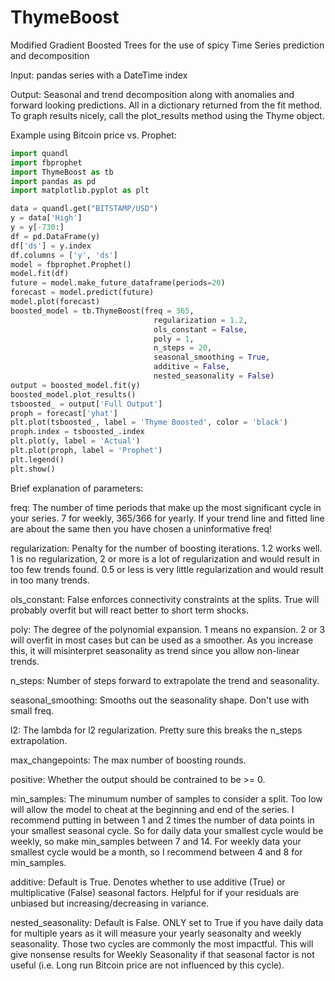 # ThymeBoost
Modified Gradient Boosted Trees for the use of spicy Time Series prediction and decomposition

Input: pandas series with a DateTime index

Output: Seasonal and trend decomposition along with anomalies and forward looking predictions.  All in a dictionary returned from the fit method.  To graph results nicely, call the plot_results method using the Thyme object.

Example using Bitcoin price vs. Prophet:
```python
import quandl
import fbprophet
import ThymeBoost as tb
import pandas as pd
import matplotlib.pyplot as plt

data = quandl.get("BITSTAMP/USD")
y = data['High']
y = y[-730:]
df = pd.DataFrame(y)
df['ds'] = y.index
df.columns = ['y', 'ds']
model = fbprophet.Prophet()
model.fit(df)
future = model.make_future_dataframe(periods=20)
forecast = model.predict(future)
model.plot(forecast)
boosted_model = tb.ThymeBoost(freq = 365,
                                regularization = 1.2, 
                                ols_constant = False, 
                                poly = 1, 
                                n_steps = 20,
                                seasonal_smoothing = True,
                                additive = False,
                                nested_seasonality = False)
output = boosted_model.fit(y)
boosted_model.plot_results()
tsboosted_ = output['Full Output']
proph = forecast['yhat']
plt.plot(tsboosted_, label = 'Thyme Boosted', color = 'black')
proph.index = tsboosted_.index
plt.plot(y, label = 'Actual')
plt.plot(proph, label = 'Prophet')
plt.legend()
plt.show()
```
Brief explanation of parameters:

freq: The number of time periods that make up the most significant cycle in your series.  7 for weekly, 365/366 for yearly.  If your  trend line and fitted line are about the same then you have chosen a uninformative freq!

regularization: Penalty for the number of boosting iterations.  1.2 works well. 1 is no regularization, 2 or more is a lot of regularization and would result in too few trends found. 0.5 or less is very little regularization and would result in too many trends.

ols_constant: False enforces connectivity constraints at the splits.  True will probably overfit but will react better to short term shocks.

poly: The degree of the polynomial expansion.  1 means no expansion.  2 or 3 will overfit in most cases but can be used as a smoother.  As you increase this, it will misinterpret seasonality as trend since you allow non-linear trends.   

n_steps: Number of steps forward to extrapolate the trend and seasonality.

seasonal_smoothing: Smooths out the seasonality shape.  Don't use with small freq.

l2: The lambda for l2 regularization.  Pretty sure this breaks the n_steps extrapolation.

max_changepoints: The max number of boosting rounds.

positive:  Whether the output should be contrained to be >= 0.

min_samples: The minumum number of samples to consider a split.  Too low will allow the model to cheat at the beginning and end of the series. I recommend putting in between 1 and 2 times the number of data points in your smallest seasonal cycle. So for daily data your smallest cycle would be weekly, so make min_samples between 7 and 14.  For weekly data your smallest cycle would be a month, so I recommend between 4 and 8 for min_samples.  

additive: Default is True.  Denotes whether to use additive (True) or multiplicative (False) seasonal factors. Helpful for if your residuals are unbiased but increasing/decreasing in variance.  

nested_seasonality: Default is False.  ONLY set to True if you have daily data for multiple years as it will measure your yearly seasonalty and weekly seasonality.  Those two cycles are commonly the most impactful.  This will give nonsense results for Weekly Seasonality if that seasonal factor is not useful (i.e. Long run Bitcoin price are not influenced by this cycle).
